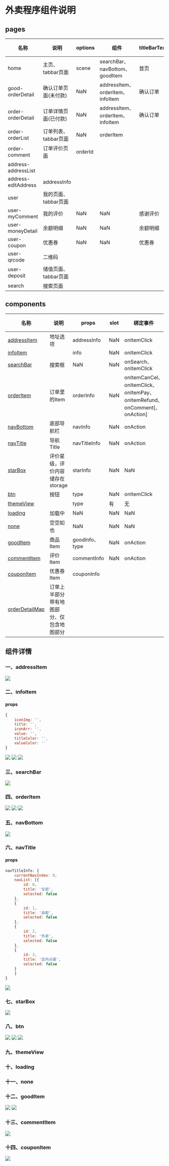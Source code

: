 # 外卖程序组件说明
## pages
|名称|说明|options|组件|titleBarText||备注|
|-|-|-|-|-|-|-|
|home|主页、tabbar页面|scene|searchBar、navBottom、goodItem|首页|
|good-orderDetail|确认订单页面(未付款)|NaN|addressItem、orderItem、infoItem|确认订单|
|order-orderDetail|订单详情页面(已付款)|NaN|addressItem、orderItem、infoItem|确认订单|
|order-orderList|订单列表、tabbar页面|NaN|orderItem|
|order-comment|订单评价页面|orderId|
|address-addressList||
|address-editAddress|addressInfo|
|user|我的页面、tabbar页面|
|user-myComment|我的评价|NaN|NaN|感谢评价|
|user-moneyDetail|余额明细|NaN|NaN|余额明细|
|user-coupon|优惠券|NaN|NaN|优惠券|
|user-qrcode|二维码|
|user-deposit|储值页面、tabbar页面|
|search|搜索页面|

## components
|名称|说明|props|slot|绑定事件|备注|
|-|-|-|-|-|-|
|[addressItem](#一addressItem)|地址选项|addressInfo|NaN|onItemClick||
|[infoItem](#二infoItem)||info|NaN|onItemClick||
|[searchBar](#三searchBar)|搜索框|NaN|NaN|onSearch、onItemClick|
|[orderItem](#四orderItem)|订单里的Item|orderInfo|NaN|onItemCanCel、onItemClick、onItemPay、onItemRefund、onComment[、onAction]|
|[navBottom](#五navBottom)|底部导航栏|navInfo|NaN|onAction
|[navTitle](#六navTitle)|导航Title|navTitleInfo|NaN|onAction
|[starBox](#七starBox)|评价星级，评价内容储存在storage|starInfo|NaN|NaN
|[btn](#八btn)|按钮|type|NaN|onItemClick|
|[themeView](#九themeView)||type|有|无||
|[loading](#十loading)|加载中|NaN|NaN|NaN|
|[none](#十一none)|空空如也|NaN|NaN|NaN|
|[goodItem](#十二goodItem)|商品Item|goodInfo、type|NaN|onAction
|[commentItem](#十三commentItem)|评价Item|commentInfo|NaN|onAction|
|[couponItem](#十四couponItem)|优惠券Item|couponInfo||
|[orderDetailMap](#十五orderDetailMap)|订单上半部分带有地图部分、仅包含地图部分|
## 组件详情
### 一、addressItem
![](./addressItem.png)
### 二、infoItem
#### props
```javaScript
{
    iconImg: '',
    title: '',
    iconArr: '',
    value: '',
    titleColor: '',
    valueColor: ''
}
```
![](./infoItem.png)
![](./infoItem2.png)
![](./infoItem3.png)
### 三、searchBar
![](./searchBar.png)
### 四、orderItem
![](./orderItem.png)
![](./orderItem2.png)
![](./orderItem3.png)
### 五、navBottom
![](./navBottom.png)
### 六、navTitle
#### props
```javaScript
navTitleInfo: {
    currentNavIndex: 0,
    navList: [{
        id: 0,
        title: '全部',
        selected: false
    },
    {
        id: 1,
        title: '自取',
        selected: false
    },
    {
        id: 2,
        title: '外卖',
        selected: false
    },
    {
        id: 3,
        title: '店内点餐',
        selected: false
    }
    ]
}
```
![](./navTitle.png)
### 七、starBox
![](./starBox.png)
### 八、btn
![](./btn.png)
![](./btn2.png)
![](./btn3.png)
### 九、themeView
### 十、loading
### 十一、none
### 十二、goodItem
![](./commentBox.png)
![](./commentBox2.png)
### 十三、commentItem

![](./commentBox.png)
### 十四、couponItem
![](./couponItem.png)